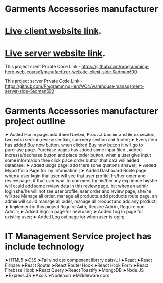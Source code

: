 # Garments Accessories manufacturer

# [Live client website link](https://it-management-service.web.app/).
# [Live server website link](https://ancient-hollows-23865.herokuapp.com/).

This project client Private Code Link:- https://github.com/programming-hero-web-course1/manufacturer-website-client-side-Sadman600

This project server Private Code Link:- https://github.com/ProgrammingHeroWC4/warehouse-management-server-side-Sadman600

# Garments Accessories manufacturer project outline
➤ Added Home page. add there Navbar, Product banner and items section, two extra section,review section, summery section and footer;
➤ Every item has added  Buy now button. when clicked Buy now button it will go to purchase page.  Purchase pages has added  some input  filed , added increase/decrease button and place order  button. when a user give input some information then click place order button that data will added database;
➤ Added Blogs page. add there some quations answer;
➤ Added Myportfolio Page for my information ;
➤ Added Dashboard Route page when a user login that user will see that user profile, his/her order and review page . if that user want to comment for his/her any exprience he/she will could add some review data  in this review page. but when an admin login she/he will not see user profile, user order and review page, she/he will see Manage all order, manage all products, add products route page. an admin will could manage all order, manage all product and add any product;
➤ Implement in this project Require Auth, Require Admin, Require non Admin;
➤ Added Sign In page for new user;
➤ Added Log In page for existing user;
➤ Added Log out page for when user is login;

# IT Management Service project has include technology 
➤HTML5 
➤CSS
➤Tailwind css component library daisyUI
➤React
➤React Firbase 
➤React Router
➤React Router Hook
➤React Hook Form
➤React Firebase Hook
➤React Query
➤React Toastify
➤MongoDB
➤Node.JS
➤Express.JS
➤Axois
➤Nodemon
➤Middleware cors
